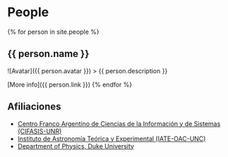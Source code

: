 
# People

{% for person in site.people %}
## {{ person.name }}
<span class="avatar"> 
![Avatar]({{ person.avatar }})
<span>
> {{ person.description }}

[More info]({{ person.link }})
{% endfor %}



## Afiliaciones

-   [Centro Franco Argentino de Ciencias de la Información y de Sistemas (CIFASIS-UNR)](https://www.cifasis-conicet.gov.ar/)
-   [Instituto de Astronomía Teórica y Experimental (IATE-OAC-UNC)](http://iate.oac.uncor.edu/)
-   [Department of Physics, Duke University](https://phy.duke.edu/)
